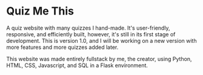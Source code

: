 # Quiz Me This

A quiz website with many quizzes I hand-made. It's user-friendly, responsive, and efficiently built, however, it's still in its first stage of 
development. This is version 1.0, and I will be working on a new version with more features and more quizzes added later. 

This website was made entirely fullstack by me, the creator, using Python, HTML, CSS, Javascript, and SQL in a Flask environment.
